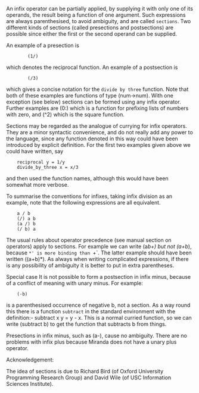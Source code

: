 

An infix operator can be partially applied, by supplying  it  with  only
one  of its operands, the result being a function of one argument.  Such
expressions are always parenthesised, to avoid ambiguity, and are called
`sections`.   Two  different  kinds  of sections (called presections and
postsections) are possible since either the first or the second  operand
can be supplied.

An example of a presection is

            (1/)

which denotes the reciprocal function.  An example of a postsection is

            (/3)

which gives a concise notation for the `divide by three` function.  Note
that  both of these examples are functions of type (num->num).  With one
exception (see below) sections can be formed using any  infix  operator.
Further  examples  are  (0:)  which is a function for prefixing lists of
numbers with zero, and (^2) which is the square function.

Sections  may  be  regarded  as  the  analogue  of  currying  for  infix
operators.  They are a minor syntactic convenience, and  do  not  really
add  any  power  to the language, since any function denoted in this way
could have been introduced by explicit definition.  For  the  first  two
examples given above we could have written, say

        reciprocal y = 1/y
        divide_by_three x = x/3

and then used the function names, although this would have been somewhat
more verbose.

To summarise the conventions for infixes, taking infix  division  as  an
example, note that the following expressions are all equivalent.

        a / b
        (/) a b
        (a /) b
        (/ b) a

The usual  rules  about  operator  precedence  (see  manual  section  on
operators)  apply  to sections.  For example we can write (a*b+) but not
(a+b*), because `*' is more binding than `+`.  The latter example should
have   been  written  ((a+b)*).   As  always  when  writing  complicated
expressions, if there is any possibility of ambiguity it  is  better  to
put in extra parentheses.

Special case
It is not possible to form a postsection in infix minus, because  of  a
conflict of meaning with unary minus.  For example:

        (-b)

is  a  parenthesised  occurrence of negative b, not a section.  As a way
round this there is a function `subtract` in  the  standard  environment
with  the  definition:-  subtract x y = y - x.  This is a normal curried
function, so we  can  write  (subtract  b)  to  get  the  function  that
subtracts b from things.

Presections in infix minus, such as (a-), cause no ambiguity.  There are
no  problems  with infix plus because Miranda does not have a unary plus
operator.

Acknowledgement:

The idea of sections is due  to  Richard  Bird  (of  Oxford  University
Programming  Research Group) and David Wile (of USC Information Sciences
Institute).
